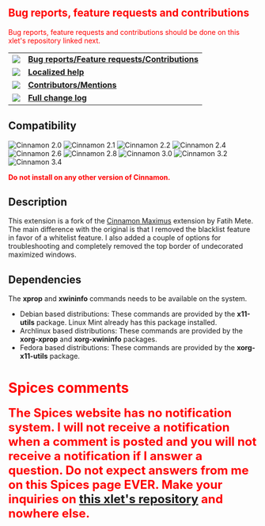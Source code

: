 <h2 style="color:red;">Bug reports, feature requests and contributions</h2>
<p style="color:red;">
Bug reports, feature requests and contributions should be done on this xlet's repository linked next.
</p>

<table><tbody>
<tr><td><img src="https://odyseus.github.io/CinnamonTools/lib/img/issues.svg"></td>
<td><a href="https://github.com/Odyseus/CinnamonTools"><strong>
Bug reports/Feature requests/Contributions
</strong></a></td></tr>
<tr><td><img src="https://odyseus.github.io/CinnamonTools/lib/img/help.svg"></td>
<td><a href="https://odyseus.github.io/CinnamonTools/help_files/0dyseus@CinnamonMaximusFork.html"><strong>
Localized help
</strong></a></td></tr>
<tr><td><img src="https://odyseus.github.io/CinnamonTools/lib/img/contributors.svg"></td>
<td><a href="https://odyseus.github.io/CinnamonTools/help_files/0dyseus@CinnamonMaximusFork.html#xlet-contributors"><strong>
Contributors/Mentions
</strong></a></td></tr>
<tr><td><img src="https://odyseus.github.io/CinnamonTools/lib/img/changelog.svg"></td>
<td><a href="https://odyseus.github.io/CinnamonTools/help_files/0dyseus@CinnamonMaximusFork.html#xlet-changelog"><strong>
Full change log
</strong></a></td></tr>

</tbody></table>

## Compatibility

![Cinnamon 2.0](https://odyseus.github.io/CinnamonTools/lib/badges/cinn-2.0.svg)
![Cinnamon 2.1](https://odyseus.github.io/CinnamonTools/lib/badges/cinn-2.1.svg)
![Cinnamon 2.2](https://odyseus.github.io/CinnamonTools/lib/badges/cinn-2.2.svg)
![Cinnamon 2.4](https://odyseus.github.io/CinnamonTools/lib/badges/cinn-2.4.svg)
![Cinnamon 2.6](https://odyseus.github.io/CinnamonTools/lib/badges/cinn-2.6.svg)
![Cinnamon 2.8](https://odyseus.github.io/CinnamonTools/lib/badges/cinn-2.8.svg)
![Cinnamon 3.0](https://odyseus.github.io/CinnamonTools/lib/badges/cinn-3.0.svg)
![Cinnamon 3.2](https://odyseus.github.io/CinnamonTools/lib/badges/cinn-3.2.svg)
![Cinnamon 3.4](https://odyseus.github.io/CinnamonTools/lib/badges/cinn-3.4.svg)

<span style="color:red;"><strong>Do not install on any other version of Cinnamon.</strong></span>

## Description

This extension is a fork of the [Cinnamon Maximus](https://cinnamon-spices.linuxmint.com/extensions/view/29) extension by Fatih Mete. The main difference with the original is that I removed the blacklist feature in favor of a whitelist feature. I also added a couple of options for troubleshooting and completely removed the top border of undecorated maximized windows.

## Dependencies
The **xprop** and **xwininfo** commands needs to be available on the system.

- Debian based distributions: These commands are provided by the **x11-utils** package. Linux Mint already has this package installed.
- Archlinux based distributions: These commands are provided by the **xorg-xprop** and **xorg-xwininfo** packages.
- Fedora based distributions: These commands are provided by the **xorg-x11-utils** package.
<h1 style="color:red;">Spices comments</h1>

<strong style="color:red;font-size:x-large;">
The Spices website has no notification system. I will not receive a notification when a comment is posted and you will not receive a notification if I answer a question. Do not expect answers from me on this Spices page EVER. Make your inquiries on <a href="https://github.com/Odyseus/CinnamonTools">this xlet's repository</a> and nowhere else.
</strong>
